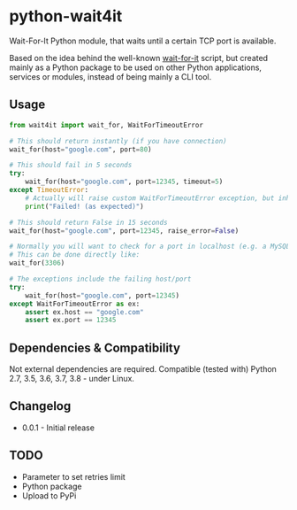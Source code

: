 # python-wait4it

Wait-For-It Python module, that waits until a certain TCP port is available.

Based on the idea behind the well-known [wait-for-it](https://github.com/vishnubob/wait-for-it) script, but created mainly as a Python package to be used on other Python applications, services or modules, instead of being mainly a CLI tool.

## Usage

```python
from wait4it import wait_for, WaitForTimeoutError

# This should return instantly (if you have connection)
wait_for(host="google.com", port=80)

# This should fail in 5 seconds
try:
    wait_for(host="google.com", port=12345, timeout=5)
except TimeoutError:
    # Actually will raise custom WaitForTimeoutError exception, but inherits from TimeoutError (except on Python2)
    print("Failed! (as expected)")

# This should return False in 15 seconds
wait_for(host="google.com", port=12345, raise_error=False)

# Normally you will want to check for a port in localhost (e.g. a MySQL/MariaDB database).
# This can be done directly like:
wait_for(3306)

# The exceptions include the failing host/port
try:
    wait_for(host="google.com", port=12345)
except WaitForTimeoutError as ex:
    assert ex.host == "google.com"
    assert ex.port == 12345
```

## Dependencies & Compatibility

Not external dependencies are required. Compatible (tested with) Python 2.7, 3.5, 3.6, 3.7, 3.8 - under Linux.

## Changelog

- 0.0.1 - Initial release

## TODO

- Parameter to set retries limit
- Python package
- Upload to PyPi
